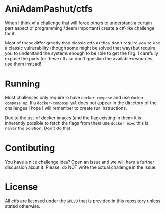 # AniAdamPashut/ctfs

When I think of a challenge that will force others to understand a certain part aspect of programming *I* deem important I create a ctf-like challenge for it.

Most of these differ greatly than classic ctfs as they don't require you to use a classic vulnerability (though some might be solved that way) but require you to understand the systems enough to be able to get the flag. I carefully expose the ports for these ctfs so don't question the available resources, use them instead!

# Running 
Most challenges only require to have `docker compose` and use `docker compose up`. If a `docker-compose.yml` does not appear in the directory of the challenges I hope I will remember to create run instructions.

Due to the use of docker images (and the flag existing in them) it is inherently possible to fetch the flags from them use `docker exec` this is never the solution. Don't do that.

# Contibuting
You have a nice challenge idea?
Open an issue and we will have a further discussion about it. Please, do NOT write the actual challenge in the issue.

# License 
All ctfs are licensed under the `GPLv3` that is provided in this repository unless stated otherwise.

